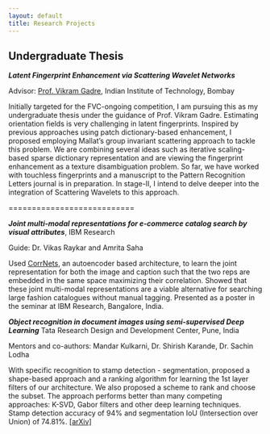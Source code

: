 ```yaml
---
layout: default
title: Research Projects
---
```

## Undergraduate Thesis
**_Latent Fingerprint Enhancement via Scattering Wavelet Networks_**

Advisor: [Prof. Vikram Gadre](https://www.ee.iitb.ac.in/wiki/faculty/vmgadre), Indian Institute of Technology, Bombay

Initially targeted for the FVC-ongoing competition, I am pursuing this as my undergraduate thesis under the guidance of Prof. Vikram Gadre. Estimating orientation fields is very challenging in latent fingerprints. Inspired by previous approaches using patch dictionary-based enhancement, I proposed employing Mallat’s group invariant scattering approach to tackle this problem. We are combining several ideas such as iterative scaling-based sparse dictionary representation and are viewing the fingerprint enhancement as a texture disambiguation problem. So far, we have worked with touchless fingerprints and a manuscript to the Pattern Recognition Letters journal is in preparation. In stage-II, I intend to delve deeper into the integration of Scattering Wavelets to this approach. 

===========================

**_Joint multi-modal representations for e-commerce catalog search by visual attributes_**, IBM Research

Guide: Dr. Vikas Raykar and Amrita Saha

Used [CorrNets](http://www.mitpressjournals.org/doi/pdf/10.1162/NECO_a_00801), an autoencoder based architecture, to learn the joint representation for both the image and caption such that the two reps are embedded in the same space maximizing their correlation. Showed that these joint multi-modal representations are a viable alternative for searching large fashion catalogues without manual tagging. Presented as a poster in the seminar at IBM Research, Bangalore, India.

**_Object recognition in document images using semi-supervised Deep Learning_**
Tata Research Design and Development Center, Pune, India

Mentors and co-authors: Mandar Kulkarni, Dr. Shirish Karande, Dr. Sachin Lodha 

With specific recognition to stamp detection - segmentation, proposed a shape-based approach and a ranking algorithm for learning the 1st layer filters of our architecture. We also proposed a scheme to rank and choose the subset. The approach performs better than many competing approaches: K-SVD, Gabor filters and other deep learning techniques. Stamp detection accuracy of 94% and segmentation IoU (Intersection over Union) of 74.81%. [ [arXiv] ](https://arxiv.org/abs/1609.05001)

<!-- Here are some pictures for a taste of what I did. 

<img src ="https://github.com/xiang-ji-ncsu/xiang-ji-ncsu.github.io/raw/master/images/Work%20in%20cleanroom.png">

Periodic lines on sample |  Gas sensor prototype
:---------------------------:|:---------------------------------:
![Periodic lines on sample](https://github.com/xiang-ji-ncsu/xiang-ji-ncsu.github.io/raw/master/images/Periodic%20Lines.png) |![Gas sensor prototype](https://github.com/xiang-ji-ncsu/xiang-ji-ncsu.github.io/raw/master/images/Gas%20sensor%20prototype.png)

=======================================================


## Undergraduate Research

**_SPP source_** project, Peking University, 2011

Advisor: Dr. Zhiping Zhou, EECS Department, Peking University

I did my undergraduate thesis in this lab. Part of the work I did was to find a good doping location for SPP source design. The idea was to imbed light source inside a plasmon waveguide. You could find details in this published [paper](https://github.com/xiang-ji-ncsu/xiang-ji-ncsu.github.io/raw/27914ae129b83c237d03d68fec002646d1163f69/Publication/Effect%20of%20dipole%20location%20on%20profile%20properties%20of%20symmetric%20surface%20plasmon%20polariton%20mode%20in%20Au-Al2O3-Au%20waveguide.pdf) which I co-authored.

**_Plasmonic Lens_** project, Peking University, 2010

Advisor: [Dr. Jiasen Zhang](http://www.phy.pku.edu.cn/~zhangjs/index.html), Physics Department, Peking University

The Goal was to design, fabricate and test rectangular shape plasmonic lense composit of nano-scaled slots on a 200nm thin gold film on glass substrate being able to generate sharper focus. This work stays unpublished. 

Due to detection limit, we could not provide direct proof that our device worked by the fact that our image detection system was only sensitive to XY plane (parallel to the device) of the optical field whereas the focus intensity mainly lied in Z direction. If possible, a near field optic probe may detect the focus point and give a direct proof. I show my simulated light intensity distribution at XY plane of the focus point together with experimental result below to give you an idea.

XY intensity plane simulated | intensity experimentally detected
:---------------------------:|:---------------------------------:
![Simulated intensity field XY plane Big NA](https://github.com/xiang-ji-ncsu/xiang-ji-ncsu.github.io/raw/27914ae129b83c237d03d68fec002646d1163f69/images/BigNASimulatedXYPlane.png) | ![Experimental detected intensity field](https://github.com/xiang-ji-ncsu/xiang-ji-ncsu.github.io/raw/27914ae129b83c237d03d68fec002646d1163f69/images/BigNADetectedXYPlane.png)

We did have direct proof if we modified the design to have the light field mainly in XY plane, but this one didn't have the property to generate a sharper focus. (Small Numerical Aperture)

XY intensity plane simulated | intensity experimentally detected
:---------------------------:|:---------------------------------:
![Simulated intensity field XY plane Small NA](https://github.com/xiang-ji-ncsu/xiang-ji-ncsu.github.io/raw/27914ae129b83c237d03d68fec002646d1163f69/images/SmallNASimulated.png) | ![Detected intensity field XY plane Small NA](https://github.com/xiang-ji-ncsu/xiang-ji-ncsu.github.io/raw/27914ae129b83c237d03d68fec002646d1163f69/images/SmallNADetected.png)

=======================================================




*All of the files in this page are copyrighted . They are provided for your convenience, yet you may download them only if you are entitled to do so by your arrangements with various publishers.

**Copyright statement copied from Dr. Jiasen Zhang's webpage.
 -->
